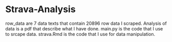 # Strava-Analysis
row_data are 7 data texts that contain 20896 row data I scraped.
Analysis of data is a pdf that describe what I have done.
main.py is the code that I use to srcape data.
strava.Rmd is the code that I use for data manipulation.
